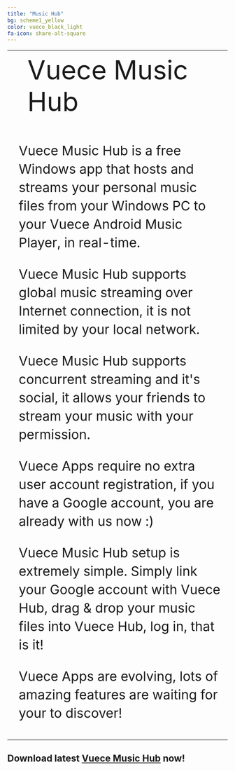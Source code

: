 ```yaml
---
title: "Music Hub"
bg: scheme1_yellow
color: vuece_black_light
fa-icon: share-alt-square
---
```


<head>
<style>
#vuecep{
    font-size: 30px;
}
</style>
</head>


<table>
  <tr>
    <td rowspan="2">
    <span class="fa-stack subtlecircle" style="font-size:60px; background:rgba(255,166,0,0.1)">
  			<i class="fa fa-circle fa-stack-2x text-vuece_black_light"></i>
  			<i class="fa fa-windows fa-stack-1x text-scheme1_yellow"></i>
	</span>
	</td>
	<td style="font-size:60px;text-align:left;">
    	Vuece Music Hub
	</td>		
  </tr>
  
   <tr>
	<td style="font-size:30px;line-height:1.4;padding:10px;">
    	<p id="vuecep">Vuece Music Hub is a free Windows app that hosts and streams your personal music files from your Windows PC to your Vuece Android Music Player, in real-time.</p>
    	<p id="vuecep">Vuece Music Hub supports global music streaming over Internet connection, it is not limited by your local network.</p>
    	<p id="vuecep">Vuece Music Hub supports concurrent streaming and it's social, it allows your friends to stream your music with your permission.</p>
	    <p id="vuecep">Vuece Apps require no extra user account registration, if you have a Google account, you are already with us now :)</p>
	    <p id="vuecep">Vuece Music Hub setup is extremely simple. Simply link your Google account with Vuece Hub, drag & drop your music files into Vuece Hub, log in, that is it!</p>
	    <p id="vuecep">Vuece Apps are evolving, lots of amazing features are waiting for your to discover!</p>
	</td>		
  </tr>
</table>

## Download latest [Vuece Music Hub](http://example.com/) now!

<!---
Some notes maybe used or not

    Vuece Music Hub is smart, it automatically chooses the best connection for you, no Internet streaming is required if both of your Vuece Hub and your mobile device is in the same local network.<br><br> 

	Vuece Music Hub streams music in real-time, no complete download is required.<br><br>

-->